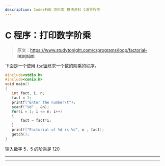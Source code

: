 ```yaml
---
description: CoderFAN 资料库 算法资料 C语言程序
---
```


# C 程序：打印数字阶乘

> 原文：<https://www.studytonight.com/c/programs/loop/factorial-program>

下面是一个使用 [`for`循环](/c/loops-in-c.php)求一个数的阶乘的程序。

```cpp
#include<stdio.h>
#include<conio.h>
void main()
{
   int fact, i, n;
   fact = 1;
   printf("Enter the number\t");
   scanf("%d" , &n);
   for(i = 1; i <= n; i++)
   {
       fact = fact*i;
   }
   printf("Factorial of %d is %d", n , fact);
   getch();
}
```

输入数字 5，5 的阶乘是 120

* * *

* * *